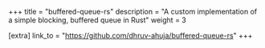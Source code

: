 +++
title = "buffered-queue-rs"
description = "A custom implementation of a simple blocking, buffered queue in Rust"
weight = 3

[extra]
link_to = "https://github.com/dhruv-ahuja/buffered-queue-rs"
+++
